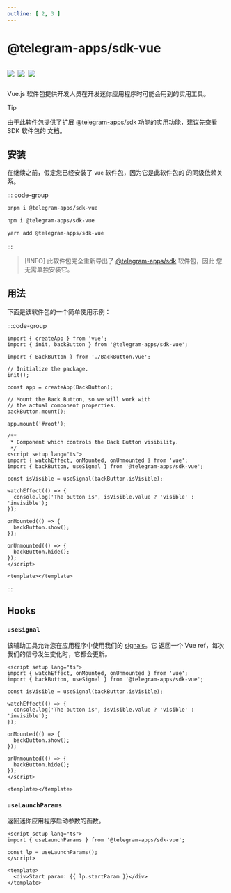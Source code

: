 ```yaml
---
outline: [ 2, 3 ]
---
```


# @telegram-apps/sdk-vue

<p style="display: inline-flex; gap: 8px">
  <a href="https://npmjs.com/package/@telegram-apps/sdk-vue">
    <img src="https://img.shields.io/npm/v/@telegram-apps/sdk-vue?logo=npm"/>
  </a>
  <img src="https://img.shields.io/bundlephobia/minzip/@telegram-apps/sdk-vue"/>
  <a href="https://github.com/Telegram-Mini-Apps/telegram-apps/tree/master/packages/sdk-vue">
    <img src="https://img.shields.io/badge/source-black?logo=github"/>
  </a>
</p>

Vue.js 软件包提供开发人员在开发迷你应用程序时可能会用到的实用工具。

> [!TIP]
> 由于此软件包提供了扩展 [@telegram-apps/sdk](./telegram-apps-sdk/2-x.md) 功能的实用功能，建议先查看 SDK 软件包的
> 文档。

## 安装

在继续之前，假定您已经安装了 `vue` 软件包，因为它是此软件包的
的同级依赖关系。

::: code-group

```bash [pnpm]
pnpm i @telegram-apps/sdk-vue
```

```bash [npm]
npm i @telegram-apps/sdk-vue
```

```bash [yarn]
yarn add @telegram-apps/sdk-vue
```

:::

> [!INFO]
> 此软件包完全重新导出了 [@telegram-apps/sdk](./telegram-apps-sdk/2-x) 软件包，因此 
> 您无需单独安装它。

## 用法

下面是该软件包的一个简单使用示例：

:::code-group

```tsx [index.tsx]
import { createApp } from 'vue';
import { init, backButton } from '@telegram-apps/sdk-vue';

import { BackButton } from './BackButton.vue';

// Initialize the package.
init();

const app = createApp(BackButton);

// Mount the Back Button, so we will work with 
// the actual component properties.
backButton.mount();

app.mount('#root');
```

```vue [BackButton.vue]
/**
 * Component which controls the Back Button visibility.
 */
<script setup lang="ts">
import { watchEffect, onMounted, onUnmounted } from 'vue';
import { backButton, useSignal } from '@telegram-apps/sdk-vue';

const isVisible = useSignal(backButton.isVisible);

watchEffect(() => {
  console.log('The button is', isVisible.value ? 'visible' : 'invisible');
});

onMounted(() => {
  backButton.show();
});

onUnmounted(() => {
  backButton.hide();
});
</script>

<template></template>
```

:::

## Hooks

### `useSignal`

该辅助工具允许您在应用程序中使用我们的 [signals](./telegram-apps-signals.md)。它
返回一个 Vue ref，每次我们的信号发生变化时，它都会更新。

```vue
<script setup lang="ts">
import { watchEffect, onMounted, onUnmounted } from 'vue';
import { backButton, useSignal } from '@telegram-apps/sdk-vue';

const isVisible = useSignal(backButton.isVisible);

watchEffect(() => {
  console.log('The button is', isVisible.value ? 'visible' : 'invisible');
});

onMounted(() => {
  backButton.show();
});

onUnmounted(() => {
  backButton.hide();
});
</script>

<template></template>
```

### `useLaunchParams`

返回迷你应用程序启动参数的函数。

```vue
<script setup lang="ts">
import { useLaunchParams } from '@telegram-apps/sdk-vue';

const lp = useLaunchParams();
</script>

<template>
  <div>Start param: {{ lp.startParam }}</div>
</template>
```
